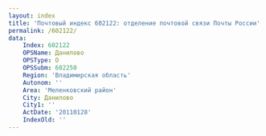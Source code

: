 ```yaml
---
layout: index
title: 'Почтовый индекс 602122: отделение почтовой связи Почты России'
permalink: /602122/
data:
    Index: 602122
    OPSName: Данилово
    OPSType: О
    OPSSubm: 602250
    Region: 'Владимирская область'
    Autonom: ''
    Area: 'Меленковский район'
    City: Данилово
    City1: ''
    ActDate: '20110128'
    IndexOld: ''
---
```

